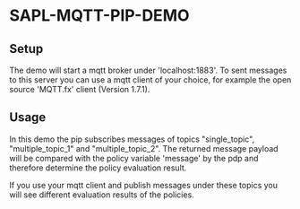 # SAPL-MQTT-PIP-DEMO

## Setup

The demo will start a mqtt broker under 'localhost:1883'. To sent messages to this server you can use a 
mqtt client of your choice, for example the open source 'MQTT.fx' client (Version 1.7.1).

## Usage

In this demo the pip subscribes messages of topics "single_topic", "multiple_topic_1" and "multiple_topic_2".
The returned message payload will be compared with the policy variable 'message' by the pdp and therefore determine
the policy evaluation result.

If you use your mqtt client and publish messages under these topics you will see different evaluation results
of the policies. 